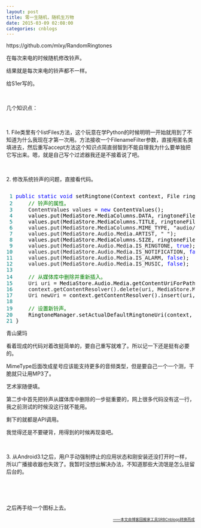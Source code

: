 ```yaml
---
layout: post
title: 零一生随机，随机生万物
date: 2015-03-09 02:08:00
categories: cnblogs
---
```


<p>https://github.com/mlxy/RandomRingtones</p>
<p>在每次来电的时候随机修改铃声。</p>
<p>结果就是每次来电的铃声都不一样。</p>
<p>给S1er写的。</p>
<p>&nbsp;</p>
<p>几个知识点：</p>
<p>&nbsp;</p>
<p>1. File类里有个listFiles方法，这个玩意在学Python的时候明明一开始就用到了不知道为什么我现在才第一次用。方法接收一个FilenameFilter参数，直接用匿名类填进去，然后重写accept方法这个知识点简直弱智到不能自理我为什么要单独把它写出来。嗯，就是自己写个过滤器我还是不接着说了吧。</p>
<p>&nbsp;</p>
<p>2. 修改系统铃声的问题，直接看代码。</p>
<div class="cnblogs_code" onclick="cnblogs_code_show('980f2250-f460-4106-96a2-b9c2909f3397')"><img id="code_img_closed_980f2250-f460-4106-96a2-b9c2909f3397" class="code_img_closed" src="http://images.cnblogs.com/OutliningIndicators/ContractedBlock.gif" alt="" /><img id="code_img_opened_980f2250-f460-4106-96a2-b9c2909f3397" class="code_img_opened" style="display: none;" onclick="cnblogs_code_hide('980f2250-f460-4106-96a2-b9c2909f3397',event)" src="http://images.cnblogs.com/OutliningIndicators/ExpandedBlockStart.gif" alt="" />
<div id="cnblogs_code_open_980f2250-f460-4106-96a2-b9c2909f3397" class="cnblogs_code_hide">
<pre><span style="color: #008080;"> 1</span> <span style="color: #0000ff;">public</span> <span style="color: #0000ff;">static</span> <span style="color: #0000ff;">void</span><span style="color: #000000;"> setRingtone(Context context, File ringtoneFile) {
</span><span style="color: #008080;"> 2</span>     <span style="color: #008000;">//</span><span style="color: #008000;"> 铃声的属性。</span>
<span style="color: #008080;"> 3</span>     ContentValues values = <span style="color: #0000ff;">new</span><span style="color: #000000;"> ContentValues();
</span><span style="color: #008080;"> 4</span> <span style="color: #000000;">    values.put(MediaStore.MediaColumns.DATA, ringtoneFile.getAbsolutePath());
</span><span style="color: #008080;"> 5</span> <span style="color: #000000;">    values.put(MediaStore.MediaColumns.TITLE, ringtoneFile.getName());
</span><span style="color: #008080;"> 6</span>     values.put(MediaStore.MediaColumns.MIME_TYPE, "audio/mp3"<span style="color: #000000;">);
</span><span style="color: #008080;"> 7</span>     values.put(MediaStore.Audio.Media.ARTIST, " "<span style="color: #000000;">);
</span><span style="color: #008080;"> 8</span> <span style="color: #000000;">    values.put(MediaStore.MediaColumns.SIZE, ringtoneFile.getUsableSpace());
</span><span style="color: #008080;"> 9</span>     values.put(MediaStore.Audio.Media.IS_RINGTONE, <span style="color: #0000ff;">true</span><span style="color: #000000;">);
</span><span style="color: #008080;">10</span>     values.put(MediaStore.Audio.Media.IS_NOTIFICATION, <span style="color: #0000ff;">false</span><span style="color: #000000;">);
</span><span style="color: #008080;">11</span>     values.put(MediaStore.Audio.Media.IS_ALARM, <span style="color: #0000ff;">false</span><span style="color: #000000;">);
</span><span style="color: #008080;">12</span>     values.put(MediaStore.Audio.Media.IS_MUSIC, <span style="color: #0000ff;">false</span><span style="color: #000000;">);
</span><span style="color: #008080;">13</span> 
<span style="color: #008080;">14</span>     <span style="color: #008000;">//</span><span style="color: #008000;"> 从媒体库中删除并重新插入。</span>
<span style="color: #008080;">15</span>     Uri uri =<span style="color: #000000;"> MediaStore.Audio.Media.getContentUriForPath(ringtoneFile.getAbsolutePath());
</span><span style="color: #008080;">16</span>     context.getContentResolver().delete(uri, MediaStore.MediaColumns.DATA + "=\"" + ringtoneFile.getAbsolutePath() + "\"", <span style="color: #0000ff;">null</span><span style="color: #000000;">);
</span><span style="color: #008080;">17</span>     Uri newUri =<span style="color: #000000;"> context.getContentResolver().insert(uri, values);
</span><span style="color: #008080;">18</span>     
<span style="color: #008080;">19</span>     <span style="color: #008000;">//</span><span style="color: #008000;"> 设置新铃声。</span>
<span style="color: #008080;">20</span> <span style="color: #000000;">    RingtoneManager.setActualDefaultRingtoneUri(context, RingtoneManager.TYPE_RINGTONE, newUri);
</span><span style="color: #008080;">21</span> }</pre>
</div>
<span class="cnblogs_code_collapse">青山黛玛</span></div>
<p>看着现成的代码对着改挺简单的，要自己重写就难了。所以记一下还是挺有必要的。</p>
<p>MimeType后面改成星号应该能支持更多的音频类型，但是要自己一个一个测，干脆就只让用MP3了。</p>
<p>艺术家随便填。</p>
<p>第二步中首先把铃声从媒体库中删除的一步挺重要的，网上很多代码没有这一行，我之前测试的时候没这行就不能用。</p>
<p>剩下的就都是API调用。</p>
<p>我觉得还是不要硬背，用得到的时候再现查吧。</p>
<p>&nbsp;</p>
<p>3. 从Android3.1之后，用户手动强制停止的应用状态和刚安装还没打开时一样，所以广播接收器也失效了。我暂时没想出解决办法，不知道那些大流氓是怎么驻留后台的。</p>
<p>&nbsp;</p>
<p>&nbsp;</p>
<p>之后再手绘一个图标上去。</p>

<div align=right><a href="https://github.com/mlxy"><font size=1>——本文由博客园搬家工具SRBCnblogs转换而成</font></a></div>